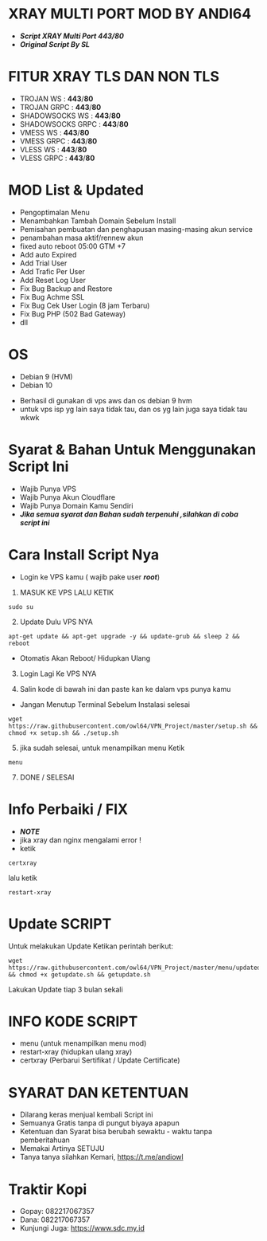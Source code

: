 <p align="center">

# XRAY MULTI PORT MOD BY ANDI64
- ***Script XRAY Multi Port 443/80***
- ***Original Script By SL***

#

# FITUR XRAY TLS DAN NON TLS
- TROJAN WS        : **443**/**80**
- TROJAN GRPC      : **443**/**80**
- SHADOWSOCKS WS   : **443**/**80**
- SHADOWSOCKS GRPC : **443**/**80**
- VMESS WS         : **443**/**80**
- VMESS GRPC       : **443**/**80**
- VLESS WS         : **443**/**80**
- VLESS GRPC       : **443**/**80**

# MOD List & Updated
- Pengoptimalan Menu
- Menambahkan Tambah Domain Sebelum Install
- Pemisahan pembuatan dan penghapusan masing-masing akun service
- penambahan masa aktif/rennew akun
- fixed auto reboot 05:00 GTM +7 
- Add auto Expired
- Add Trial User
- Add Trafic Per User
- Add Reset Log User
- Fix Bug Backup and Restore
- Fix Bug Achme SSL 
- Fix Bug Cek User Login (8 jam Terbaru)
- Fix Bug PHP (502 Bad Gateway)
- dll

# OS 
- Debian 9 (HVM)
- Debian 10
* Berhasil di gunakan di vps aws dan os debian 9 hvm
* untuk vps isp yg lain saya tidak tau, dan os yg lain juga saya tidak tau wkwk

# Syarat & Bahan Untuk Menggunakan Script Ini
- Wajib Punya VPS
- Wajib Punya Akun Cloudflare
- Wajib Punya Domain Kamu Sendiri
- ***Jika semua syarat dan Bahan sudah terpenuhi ,silahkan di coba script ini***

# Cara Install Script Nya
- Login ke VPS kamu ( wajib pake user ***root***)
1. MASUK KE VPS LALU KETIK
```
sudo su
```

2. Update Dulu VPS NYA

```
apt-get update && apt-get upgrade -y && update-grub && sleep 2 && reboot
```
- Otomatis Akan Reboot/ Hidupkan Ulang

3. Login Lagi Ke VPS NYA

4. Salin kode di bawah ini dan paste kan ke dalam vps punya kamu
- Jangan Menutup Terminal Sebelum Instalasi selesai
```
wget https://raw.githubusercontent.com/owl64/VPN_Project/master/setup.sh && chmod +x setup.sh && ./setup.sh
```
5. jika sudah selesai, untuk menampilkan menu Ketik

```
menu
```
7. DONE / SELESAI

# Info Perbaiki / FIX
- ***NOTE***
- jika xray dan nginx mengalami error !
- ketik
```
certxray
```
lalu ketik
```
restart-xray
```
# Update SCRIPT
Untuk melakukan Update Ketikan perintah berikut:
```
wget https://raw.githubusercontent.com/owl64/VPN_Project/master/menu/updated/getupdate.sh && chmod +x getupdate.sh && getupdate.sh
```
Lakukan Update tiap 3 bulan sekali

# INFO KODE SCRIPT
- menu (untuk menampilkan menu mod)
- restart-xray (hidupkan ulang xray)
- certxray (Perbarui Sertifikat / Update Certificate)

# SYARAT DAN KETENTUAN
- Dilarang keras menjual kembali Script ini
- Semuanya Gratis tanpa di pungut biyaya apapun
- Ketentuan dan Syarat bisa berubah sewaktu - waktu tanpa pemberitahuan
- Memakai Artinya SETUJU
- Tanya tanya silahkan Kemari, https://t.me/andiowl

# Traktir Kopi
- Gopay: 082217067357
- Dana: 082217067357
- Kunjungi Juga: https://www.sdc.my.id